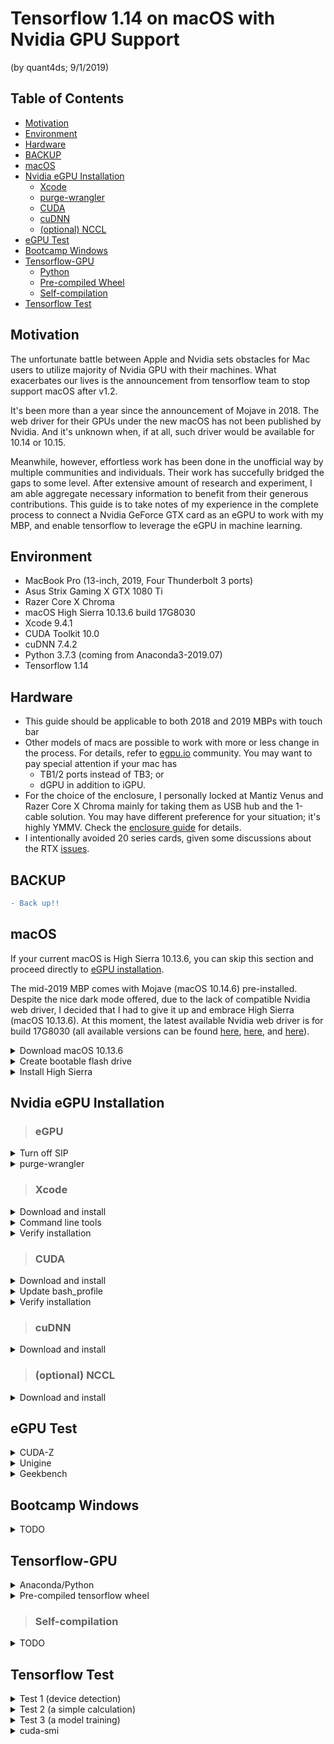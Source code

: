 # Tensorflow 1.14 on macOS with Nvidia GPU Support
(by quant4ds; 9/1/2019)
<!-- OSX10.13.6-17G2208_Xcode9.4.1_tensorflow1.14_python3.7.3_CUDA10.0_cuDNN7.4.2 -->

## Table of Contents
- [Motivation][101]
- [Environment][102]
- [Hardware][103]
- [BACKUP][104]
- [macOS][105]
- [Nvidia eGPU Installation][106]
    + [Xcode][107]
    + [purge-wrangler][108]
    + [CUDA][109]
    + [cuDNN][110]
    + [(optional) NCCL][111]
- [eGPU Test][112]
- [Bootcamp Windows][113]
- [Tensorflow-GPU][114]
    + [Python][115]
    + [Pre-compiled Wheel][116]
    + [Self-compilation][117]
- [Tensorflow Test][118]

## Motivation
The unfortunate battle between Apple and Nvidia sets obstacles for Mac users to utilize majority of Nvidia GPU with their machines. What exacerbates our lives is the announcement from tensorflow team to stop support macOS after v1.2. 

It's been more than a year since the announcement of Mojave in 2018. The web driver for their GPUs under the new macOS has not been published by Nvidia. And it's unknown when, if at all, such driver would be available for 10.14 or 10.15. 

Meanwhile, however, effortless work has been done in the unofficial way by multiple communities and individuals. Their work has succefully bridged the gaps to some level. After extensive amount of research and experiment, I am able aggregate necessary information to benefit from their generous contributions. This guide is to take notes of my experience in the complete process to connect a Nvidia GeForce GTX card as an eGPU to work with my MBP, and enable tensorflow to leverage the eGPU in machine learning. 

## Environment
- MacBook Pro (13-inch, 2019, Four Thunderbolt 3 ports) 
- Asus Strix Gaming X GTX 1080 Ti
- Razer Core X Chroma
- macOS High Sierra 10.13.6 build 17G8030
- Xcode 9.4.1
- CUDA Toolkit 10.0
- cuDNN 7.4.2
- Python 3.7.3 (coming from Anaconda3-2019.07)
- Tensorflow 1.14

## Hardware
- This guide should be applicable to both 2018 and 2019 MBPs with touch bar
- Other models of macs are possible to work with more or less change in the process. For details, refer to [egpu.io](https://egpu.io) community. You may want to pay special attention if your mac has 
    + TB1/2 ports instead of TB3; or
    + dGPU in addition to iGPU.
- For the choice of the enclosure, I personally locked at Mantiz Venus and Razer Core X Chroma mainly for taking them as USB hub and the 1-cable solution. You may have different preference for your situation; it's highly YMMV. Check the [enclosure guide](https://egpu.io/best-egpu-buyers-guide/#tb3-enclosures) for details. 
- I intentionally avoided 20 series cards, given some discussions about the RTX [issues](https://www.nvidia.com/en-us/geforce/forums/geforce-graphics-cards/5/296479/another-dead-rtx-2080ti-with-an-explanation/). 

## BACKUP
```diff
- Back up!!
```

## macOS
If your current macOS is High Sierra 10.13.6, you can skip this section and proceed directly to [eGPU installation](https://github.com/quant4ds/tensorflow_gpu_macOS#nvidia-egpu-installation). 

The mid-2019 MBP comes with Mojave (macOS 10.14.6) pre-installed. Despite the nice dark mode offered, due to the lack of compatible Nvidia web driver, I decided that I had to give it up and embrace High Sierra (macOS 10.13.6). At this moment, the latest available Nvidia web driver is for build 17G8030 (all available versions can be found [here](https://www.insanelymac.com/forum/topic/324195-nvidia-web-driver-updates-for-macos-high-sierra-update-july-30-2019/), [here](https://www.tonymacx86.com/nvidia-drivers/), and [here](http://www.macvidcards.com/drivers.html)). 

<details>
  <summary>Download macOS 10.13.6</summary>
  
  - **For 2018 and 2019 MBPs with touch bar, you have to download a special built of the High Sierra (i.e., 17G2208).** 
      + It's reported that regular build High Sierra (i.e., 17G65) is not compatible with 2018 MBP with touch bar. I tested on my 2019 MBP and it's also no-go. 
  - Four ways to download: 
      + Direct download link if you can find one - I used this [17G2208](http://oceanofdmg.com/download-macos-high-sierra-v10-13-6-17g2208-app-store-dmg/); 
      + Use the [patcher](http://dosdude1.com/highsierra/) (only for regular build 17G65);
      + First directly download the compact downloader from [app store](https://apps.apple.com/us/app/macos-high-sierra/id1246284741?mt=12), followed by modifying the file as shown in [这里](https://www.newlearner.site/2019/07/22/full-size-macos.html) (only for regular build 17G65); and
      + Download [installinstallmacos.py](https://github.com/munki/macadmin-scripts/blob/master/installinstallmacos.py) and follow the [instruction](https://github.com/munki/macadmin-scripts/blob/master/docs/installinstallmacos.md) (for all latest versions including both 17G2208 and 17G65). 
  - Verify the installer authenticity
      + Double click the to mount the .dmg file
      + Run below command in terminal to get Sha1 checksum of the installer
      ```bash
      $ shasum /Volumes/macOS.High.Sierra.10.13.6/Install*OS*.app/Contents/SharedSupport/{Base,Install}*.dmg
      ```
      + Compare against [here](https://github.com/notpeter/apple-installer-checksums)
</details>

<details>
  <summary>Create bootable flash drive</summary>
  
  - **The flash drive should be at least 8gb in capacity.**
  - Use Disk Utilities to erase the flash drive as "Mac OS Extended (Journaled)" format and named as "HighSierra" (or any name you wish); 
  - Double click to mount the High Sierra .dmg file that you have just downloaded or created; 
  - Run below commands in terminal:
  ```bash
  $ cd /Volumes/macOS.High.Sierra.10.13.6 
  $ sudo /Volumes/macOS.High.Sierra.10.13.6/Install\ macOS\ High\ Sierra.app/Contents/Resources/createinstallmedia --volume /Volumes/HighSierra --applicationpath /Volumes/macOS.High.Sierra.10.13.6/Install\ macOS\ High\ Sierra.app --nointeraction
  ```
  - The flash drive name changes to “Install macOS High Sierra”.
</details>

<details>
  <summary>Install High Sierra</summary>
  
  - First make sure the mac can be booted from external sources:
      + Restart the mac while pressing Command+R and holding until entering recovery mode;
      + Turn on "Allow Booting From External Media" under the Startup Security Utility in menu. 
  - Plug in the bootable flash drive and restart the mac, while pressing the Option key and holding until start option shows;
  - Select "Install macOS High Sierra" and enter; 
  - In the recovery mode, erase the internal SSD as "APFS" format and name it "Macintosh HD" as convention (or any other name you wish);
      + When erasing, select the **whole SSD ("APPLE HDD...")**;
      + Do not prefer to select "Case Sensitive" or "Encrypted" format for convenience.
  - Install... 
      + When the fresh installation completes, the build code shows as 17G2208;
      + Run updates from app store;
      + now the build code shows as 17G8030.
</details>

## Nvidia eGPU Installation
> ### eGPU

<details>
  <summary>Turn off SIP</summary>
 
  - Restart the mac while pressing Command+R and holding until entering recovery mode;
  - Select "Terminal" under Utilities in menu, and run below command:
  ```bash
  $ csrutil disable
  ```
</details>

<details>
  <summary>purge-wrangler</summary>
  
  - Restart the mac while the eGPU is plugged in;
  - Run below commands in terminal (will be asked to restart after running):
  ```bash
  $ curl -s "https://api.github.com/repos/mayankk2308/purge-wrangler/releases/latest" | grep '"browser_download_url":' | sed -E 's/.*"([^"]+)".*/\1/' | xargs curl -L -s -0 > purge-wrangler.sh && chmod +x purge-wrangler.sh && ./purge-wrangler.sh && rm purge-wrangler.sh
  ```
      + It automatically installs Nvidia web driver (currently v387.10.10.10.40.130), which won’t succeed when trying to install manually on macOS 10.13.6 build 17G2208.
  - Source code, instuction, and discussions can be found [here](https://github.com/mayankk2308/purge-wrangler), and [here](https://egpu.io/purge-wrangler.sh).

  ---
  **Note**:  
  An alternative to purge-wrangler is [macOS-eGPU](https://github.com/learex/macOS-eGPU). Instruction can be found [here](https://theunlockr.com/how-to-use-nvidia-cards-with-your-mac-egpu/). However the former is recommended. 
  ---
</details>

> ### Xcode

<details>
  <summary>Download and install</summary>
 
  - Download Xcode 9.4.1 from [apple developer site](https://developer.apple.com/download/more/). 
      + Xcode 10.0 seems to be the latest version that can be installed on High Sierra without and mod. However, **it will cause error in CUDA installation** (tested; something similar is also mentioned [这里](https://segmentfault.com/a/1190000015807229)). 
  - Run below command in terminal:
  ```bash
  $ sudo xcode-select -s /Applications/Xcode.app
  ```
</details>

<details>
  <summary>Command line tools</summary>
 
  - Download Command Line Tools for Xcode and install from [apple developer site](https://developer.apple.com/download/more/).
      + Select the version **matching macOS 10.13 and Xcode 9.4.1**
</details>

<details>
  <summary>Verify installation</summary>

  - Run below command in terminal:
  ```bash
  $ cc -v
  Apple LLVM version 9.1.0 (clang-902.0.39.2)
  Target: x86_64-apple-darwin17.7.0
  Thread model: posix
  InstalledDir: /Applications/Xcode.app/Contents/Developer/Toolchains/XcodeDefault.xctoolchain/usr/bin
  ```
</details>

> ### CUDA

<details>
  <summary>Download and install</summary>

  - If already has CUDA installed, uninstall first by running below commands in terminal:
  ```bash
  $ sudo /usr/local/bin/uninstall_cuda_drv.pl 
  $ sudo /usr/local/cuda/bin/uninstall_cuda_10.0.pl  # change CUDA version as needed
  $ sudo rm -rf /Developer/NVIDIA/CUDA-10.0/  # change CUDA version as needed
  $ sudo rm -rf /Library/Frameworks/CUDA.framework 
  $ sudo rm -rf /usr/local/cuda/
  ```
  - CUDA driver:
      + Download version 410.130 from [here](https://www.nvidia.com/en-us/drivers/cuda/macosx-cuda-410-130-driver/) (to **match CUDA toolkit 10.0**);
      + Install...
  - CUDA toolkit:
      + Download version 10.0.130 from [here](https://developer.nvidia.com/cuda-toolkit-archive) (to **match Nvidia web driver** [installed](https://github.com/quant4ds/tensorflow_gpu_macOS#nvidia-egpu-installation) as shown [here](https://www.nvidia.com/download/driverResults.aspx/149652/));
      ```bash
      Version:  387.10.10.10.40.130
      Release Date:   2019.7.30
      Operating System:   macOS High Sierra 10.13.6
      CUDA Toolkit:   10.1
      ```
      + Install... 
</details>

<details>
  <summary>Update bash_profile</summary>

  - Run below commands in terminal to open the file:
  ```bash
  $ touch ~/.bash_profile; open ~/.bash_profile
  ```
  - Add below lines and save:
  ```bash
  export CUDA_HOME=/usr/local/cuda  
  export DYLD_LIBRARY_PATH="$CUDA_HOME/lib:$CUDA_HOME/nvvm/lib:$CUDA_HOME/extras/CUPTI/lib:/usr/local/nccl/lib"  
  export LD_LIBRARY_PATH=$DYLD_LIBRARY_PATH  
  export PATH=$CUDA_HOME/bin:$PATH
  ```
      + **Special attention needs to be paid to line changer "\r\n"**
  - Run below command in terminal to apply bash_profile:
  ```bash
  $ . ~/.bash_profile
  ```

  ---
  **Note**:  
  If not using bash, then should change other file accordingly (e.g., ~/.zshrc if using zsh).
  ---
</details>

<details>
  <summary>Verify installation</summary>

  - Run below commands in terminal:
  ```bash
  $ nvcc -V
  nvcc: NVIDIA (R) Cuda compiler driver
  Copyright (c) 2005-2018 NVIDIA Corporation
  Built on Sat_Aug_25_21:08:56_CDT_2018
  Cuda compilation tools, release 10.0, V10.0.130
  ```
  and
  ```bash
  $ kextstat | grep -i cuda.
  171    0 0xffffff7f84f15000 0x2000     0x2000     com.nvidia.CUDA (1.1.0) E13478CB-B251-3C0A-86E9-A6B56F528FE8 <4 1>
  ```
  - Sample test by running below commands in terminal:
  ```bash
  $ cd /usr/local/cuda/samples
  $ sudo make -C 1_Utilities/deviceQuery
  $ ./bin/x86_64/darwin/release/deviceQuery
  ./bin/x86_64/darwin/release/deviceQuery Starting...

   CUDA Device Query (Runtime API) version (CUDART static linking)

  Detected 1 CUDA Capable device(s)

  Device 0: "GeForce GTX 1080 Ti"
    CUDA Driver Version / Runtime Version          10.0 / 10.0
    CUDA Capability Major/Minor version number:    6.1
    Total amount of global memory:                 11264 MBytes (11810963456 bytes)
    (28) Multiprocessors, (128) CUDA Cores/MP:     3584 CUDA Cores
    GPU Max Clock rate:                            1607 MHz (1.61 GHz)
    Memory Clock rate:                             5505 Mhz
    Memory Bus Width:                              352-bit
    L2 Cache Size:                                 2883584 bytes
    Maximum Texture Dimension Size (x,y,z)         1D=(131072), 2D=(131072, 65536), 3D=(16384, 16384, 16384)
    Maximum Layered 1D Texture Size, (num) layers  1D=(32768), 2048 layers
    Maximum Layered 2D Texture Size, (num) layers  2D=(32768, 32768), 2048 layers
    Total amount of constant memory:               65536 bytes
    Total amount of shared memory per block:       49152 bytes
    Total number of registers available per block: 65536
    Warp size:                                     32
    Maximum number of threads per multiprocessor:  2048
    Maximum number of threads per block:           1024
    Max dimension size of a thread block (x,y,z): (1024, 1024, 64)
    Max dimension size of a grid size    (x,y,z): (2147483647, 65535, 65535)
    Maximum memory pitch:                          2147483647 bytes
    Texture alignment:                             512 bytes
    Concurrent copy and kernel execution:          Yes with 2 copy engine(s)
    Run time limit on kernels:                     Yes
    Integrated GPU sharing Host Memory:            No
    Support host page-locked memory mapping:       Yes
    Alignment requirement for Surfaces:            Yes
    Device has ECC support:                        Disabled
    Device supports Unified Addressing (UVA):      Yes
    Device supports Compute Preemption:            Yes
    Supports Cooperative Kernel Launch:            Yes
    Supports MultiDevice Co-op Kernel Launch:      Yes
    Device PCI Domain ID / Bus ID / location ID:   0 / 67 / 0
    Compute Mode:
       < Default (multiple host threads can use ::cudaSetDevice() with device simultaneously) >

  deviceQuery, CUDA Driver = CUDART, CUDA Driver Version = 10.0, CUDA Runtime Version = 10.0, NumDevs = 1
  Result = PASS
  ```
    + Look for the "**Resule = PASS**" in the end of the output.
</details>

> ### cuDNN

<details>
  <summary>Download and install</summary>

  - Download version 7.4.2 from [here](https://developer.nvidia.com/rdp/cudnn-archive) (to **match CUDA toolkit 10.0**);
  - Run below command in terminal:
      + Copy:
      ```bash
      $ sudo cp ~/Downloads/cudnn-10.0-osx-x64-v7.4.2.24.tar /Developer/
      ```
      + Uncompress:
      ```bash
      $ sudo tar -xvf /Developer/cudnn-10.0-osx-x64-v7.4.2.24.tar -C /Developer/
      ```
      + Combine cuDNN with CUDA:
      ```bash
      $ sudo mv /Developer/cuda/include/cudnn.h /Developer/NVIDIA/CUDA-10.0/include/ 
      $ sudo mv /Developer/cuda/lib/libcudnn* /Developer/NVIDIA/CUDA-10.0/lib/ 
      $ sudo ln -s /Developer/NVIDIA/CUDA-10.0/include/* /usr/local/cuda/include/ 
      $ sudo ln -s /Developer/NVIDIA/CUDA-10.0/lib/* /usr/local/cuda/lib/
      ```
</details>

> ### (optional) NCCL

<details>
  <summary>Download and install</summary>

  - Download version 2.4.8 from [here](https://developer.nvidia.com/nccl/nccl-download) (to **match CUDA toolkit 10.0**);
      + Need "The Unarchiver" from app store to uncompress the .txz archive
  - Run below commands in terminal:
  ```bash
  $ sudo mkdir -p /usr/local/nccl 
  $ sudo cp -a /Volumes/nccl_2.4.8-1+cuda10.0_x86_64/* /usr/local/nccl 
  $ sudo mkdir -p /usr/local/include/third_party/nccl  
  $ sudo ln -s /usr/local/nccl/include/nccl.h /usr/local/include/third_party/nccl  
  ```

  ---
  **Note**:  
  Probably only needed for MBP15 with dGPU.
  ---
</details>

## eGPU Test

<details>
  <summary>CUDA-Z</summary>

</details>

<details>
  <summary>Unigine</summary>

  - Valley
  - Heaven
</details>

<details>
  <summary>Geekbench</summary>

</details>

## Bootcamp Windows

<details>
  <summary>TODO</summary>

  - https://egpu.io/boot-camp-egpu-setup-guide/
  - https://egpu.io/forums/mac-setup/automate-egpu-efi-egpu-boot-manager-for-macos-and-windows/
  - https://blog.csdn.net/ssujoensiang/article/details/78620616
</details>

## Tensorflow-GPU

<details>
  <summary>Anaconda/Python</summary>

  - Download and install Anaconda3 2019.07 from [here](https://repo.anaconda.com/archive/Anaconda3-2019.07-MacOSX-x86_64.pkg);
      + Python 3.7.3 is included
  - Run below command in terminal to create a virtual environment:
  ```bash
  $ conda create —name tf_gpu python=3.7
  ```
</details>

<details>
  <summary>Pre-compiled tensorflow wheel</summary>

  - Download "tensorflow-1.14.0rc1-py27-py37-cuda10-cudnn74-full" from [here](https://github.com/TomHeaven/tensorflow-osx-build/releases/tag/v1.14.0rc1_cu100);
      + Compilation elements **match all environment/driver/software versions**.
  - Run below commands in terminal to install tensorflow:
  ```bash
  $ conda activate tf_gpu 
  $ pip install ~/Downloads/tensorflow-1.14.0rc1-cp37-cp37m-macosx_10_13_x86_64.whl
  ```
</details>

> ### Self-compilation

<details>
  <summary>TODO</summary>

  - homebrew
  - llvm
  - bazel
  - https://github.com/TomHeaven/tensorflow-osx-build/blob/master/build_instructions_1.10.md
</details>

## Tensorflow Test

<details>
  <summary>Test 1 (device detection)</summary>

  Run below python code:
  ```python
  from tensorflow.python.client import device_lib
  print(device_lib.list_local_devices())
  ```
  We get:
  ```python
  2019-09-03 12:50:43.381079: I tensorflow/stream_executor/platform/default/dso_loader.cc:42] Successfully opened dynamic library libcudart.10.0.dylib
  2019-09-03 12:50:45.565103: I tensorflow/stream_executor/platform/default/  dso_loader.cc:42] Successfully opened dynamic library libcuda.dylib
  2019-09-03 12:50:45.570169: I tensorflow/stream_executor/cuda/cuda_gpu_executor  .cc:966] OS X does not support NUMA - returning NUMA node zero
  2019-09-03 12:50:45.570297: I tensorflow/core/common_runtime/gpu/gpu_device.cc:  1640] Found device 0 with properties: 
  name: GeForce GTX 1080 Ti major: 6 minor: 1 memoryClockRate(GHz): 1.607
  pciBusID: 0000:43:00.0
  2019-09-03 12:50:45.570393: I tensorflow/stream_executor/platform/default/  dso_loader.cc:42] Successfully opened dynamic library libcudart.10.0.dylib
  2019-09-03 12:50:45.613619: I tensorflow/stream_executor/platform/default/  dso_loader.cc:42] Successfully opened dynamic library libcublas.10.0.dylib
  2019-09-03 12:50:45.647913: I tensorflow/stream_executor/platform/default/  dso_loader.cc:42] Successfully opened dynamic library libcufft.10.0.dylib
  2019-09-03 12:50:45.663483: I tensorflow/stream_executor/platform/default/  dso_loader.cc:42] Successfully opened dynamic library libcurand.10.0.dylib
  2019-09-03 12:50:45.720211: I tensorflow/stream_executor/platform/default/  dso_loader.cc:42] Successfully opened dynamic library libcusolver.10.0.  dylib
  2019-09-03 12:50:45.755571: I tensorflow/stream_executor/platform/default/  dso_loader.cc:42] Successfully opened dynamic library libcusparse.10.0.  dylib
  2019-09-03 12:50:45.798164: I tensorflow/stream_executor/platform/default/  dso_loader.cc:42] Successfully opened dynamic library libcudnn.7.dylib
  2019-09-03 12:50:45.798272: I tensorflow/stream_executor/cuda/cuda_gpu_executor  .cc:966] OS X does not support NUMA - returning NUMA node zero
  2019-09-03 12:50:45.798491: I tensorflow/stream_executor/cuda/cuda_gpu_executor  .cc:966] OS X does not support NUMA - returning NUMA node zero
  2019-09-03 12:50:45.798595: I tensorflow/core/common_runtime/gpu/gpu_device.cc:  1763] Adding visible gpu devices: 0
  2019-09-03 12:50:45.798732: I tensorflow/stream_executor/platform/default/  dso_loader.cc:42] Successfully opened dynamic library libcudart.10.0.dylib
  2019-09-03 12:50:47.160671: I tensorflow/core/common_runtime/gpu/gpu_device.cc:  1181] Device interconnect StreamExecutor with strength 1 edge matrix:
  2019-09-03 12:50:47.160684: I tensorflow/core/common_runtime/gpu/gpu_device.cc:  1187]      0 
  2019-09-03 12:50:47.160687: I tensorflow/core/common_runtime/gpu/gpu_device.cc:  1200] 0:   N 
  2019-09-03 12:50:47.160858: I tensorflow/stream_executor/cuda/cuda_gpu_executor  .cc:966] OS X does not support NUMA - returning NUMA node zero
  2019-09-03 12:50:47.161059: I tensorflow/stream_executor/cuda/cuda_gpu_executor  .cc:966] OS X does not support NUMA - returning NUMA node zero
  2019-09-03 12:50:47.161228: I tensorflow/stream_executor/cuda/cuda_gpu_executor  .cc:966] OS X does not support NUMA - returning NUMA node zero
  2019-09-03 12:50:47.161349: I tensorflow/core/common_runtime/gpu/gpu_device.cc:  1326] Created TensorFlow device (/device:GPU:0 with 8264 MB memory) ->   physical GPU (device: 0, name: GeForce GTX 1080 Ti, pci bus id: 0000:43:00.  0, compute capability: 6.1)
  [name: "/device:CPU:0"
  device_type: "CPU"
  memory_limit: 268435456
  locality {
  }
  incarnation: 14163670328676646715
  , name: "/device:GPU:0"
  device_type: "GPU"
  memory_limit: 8665955328
  locality {
    bus_id: 1
    links {
    }
  }
  incarnation: 11986345720044061
  physical_device_desc: "device: 0, name: GeForce GTX 1080 Ti, pci bus id:   0000:43:00.0, compute capability: 6.1"
  ]
  
  Process finished with exit code 0
  ```
</details>

<details>
  <summary>Test 2 (a simple calculation)</summary>

  Run below python code:
  ```python
  import tensorflow as tf
  
  config = tf.ConfigProto()
  config.log_device_placement = True
  
  a = tf.constant([1.0, 2.0, 3.0, 4.0, 5.0, 6.0], shape=[2, 3], name='a')
  b = tf.constant([1.0, 2.0, 3.0, 4.0, 5.0, 6.0], shape=[3, 2], name='b')
  c = tf.matmul(a, b)

  with tf.Session(config=config) as sess:
      print(sess.run(c))
  ```
  We get:
  ```python
  2019-09-03 12:56:57.447240: I tensorflow/stream_executor/platform/default/dso_loader.cc:42] Successfully opened dynamic library libcudart.10.0.dylib
  WARNING:tensorflow:From /Users/alex/Documents/workon/tf_gpu_test/gpu_test1.py:3  : The name tf.ConfigProto is deprecated. Please use tf.compat.v1.  ConfigProto instead.
  
  WARNING:tensorflow:From /Users/alex/Documents/workon/tf_gpu_test/gpu_test1.py:  11: The name tf.Session is deprecated. Please use tf.compat.v1.Session   instead.
  
  2019-09-03 12:56:58.667338: I tensorflow/stream_executor/platform/default/  dso_loader.cc:42] Successfully opened dynamic library libcuda.dylib
  2019-09-03 12:56:58.672698: I tensorflow/stream_executor/cuda/cuda_gpu_executor  .cc:966] OS X does not support NUMA - returning NUMA node zero
  2019-09-03 12:56:58.672828: I tensorflow/core/common_runtime/gpu/gpu_device.cc:  1640] Found device 0 with properties: 
  name: GeForce GTX 1080 Ti major: 6 minor: 1 memoryClockRate(GHz): 1.607
  pciBusID: 0000:43:00.0
  2019-09-03 12:56:58.672924: I tensorflow/stream_executor/platform/default/  dso_loader.cc:42] Successfully opened dynamic library libcudart.10.0.dylib
  2019-09-03 12:56:58.682121: I tensorflow/stream_executor/platform/default/  dso_loader.cc:42] Successfully opened dynamic library libcublas.10.0.dylib
  2019-09-03 12:56:58.688366: I tensorflow/stream_executor/platform/default/  dso_loader.cc:42] Successfully opened dynamic library libcufft.10.0.dylib
  2019-09-03 12:56:58.690745: I tensorflow/stream_executor/platform/default/  dso_loader.cc:42] Successfully opened dynamic library libcurand.10.0.dylib
  2019-09-03 12:56:58.701561: I tensorflow/stream_executor/platform/default/  dso_loader.cc:42] Successfully opened dynamic library libcusolver.10.0.  dylib
  2019-09-03 12:56:58.711459: I tensorflow/stream_executor/platform/default/  dso_loader.cc:42] Successfully opened dynamic library libcusparse.10.0.  dylib
  2019-09-03 12:56:58.723670: I tensorflow/stream_executor/platform/default/  dso_loader.cc:42] Successfully opened dynamic library libcudnn.7.dylib
  2019-09-03 12:56:58.723813: I tensorflow/stream_executor/cuda/cuda_gpu_executor  .cc:966] OS X does not support NUMA - returning NUMA node zero
  2019-09-03 12:56:58.724151: I tensorflow/stream_executor/cuda/cuda_gpu_executor  .cc:966] OS X does not support NUMA - returning NUMA node zero
  2019-09-03 12:56:58.724308: I tensorflow/core/common_runtime/gpu/gpu_device.cc:  1763] Adding visible gpu devices: 0
  2019-09-03 12:56:58.724472: I tensorflow/stream_executor/platform/default/  dso_loader.cc:42] Successfully opened dynamic library libcudart.10.0.dylib
  2019-09-03 12:56:59.301986: I tensorflow/core/common_runtime/gpu/gpu_device.cc:  1181] Device interconnect StreamExecutor with strength 1 edge matrix:
  2019-09-03 12:56:59.301999: I tensorflow/core/common_runtime/gpu/gpu_device.cc:  1187]      0 
  2019-09-03 12:56:59.302002: I tensorflow/core/common_runtime/gpu/gpu_device.cc:  1200] 0:   N 
  2019-09-03 12:56:59.302150: I tensorflow/stream_executor/cuda/cuda_gpu_executor  .cc:966] OS X does not support NUMA - returning NUMA node zero
  2019-09-03 12:56:59.302348: I tensorflow/stream_executor/cuda/cuda_gpu_executor  .cc:966] OS X does not support NUMA - returning NUMA node zero
  2019-09-03 12:56:59.302517: I tensorflow/stream_executor/cuda/cuda_gpu_executor  .cc:966] OS X does not support NUMA - returning NUMA node zero
  2019-09-03 12:56:59.302639: I tensorflow/core/common_runtime/gpu/gpu_device.cc:  1326] Created TensorFlow device (/job:localhost/replica:0/task:0/device:GPU  :0 with 8264 MB memory) -> physical GPU (device: 0, name: GeForce GTX 1080   Ti, pci bus id: 0000:43:00.0, compute capability: 6.1)
  2019-09-03 12:56:59.303165: I tensorflow/core/common_runtime/direct_session.cc:  296] Device mapping:
  /job:localhost/replica:0/task:0/device:GPU:0 -> device: 0, name: GeForce GTX   1080 Ti, pci bus id: 0000:43:00.0, compute capability: 6.1
  
  2019-09-03 12:56:59.303711: I tensorflow/core/common_runtime/placer.cc:54]   MatMul: (MatMul)/job:localhost/replica:0/task:0/device:GPU:0
  2019-09-03 12:56:59.303719: I tensorflow/core/common_runtime/placer.cc:54] a: (  Const)/job:localhost/replica:0/task:0/device:GPU:0
  2019-09-03 12:56:59.303725: I tensorflow/core/common_runtime/placer.cc:54] b: (  Const)/job:localhost/replica:0/task:0/device:GPU:0
  Device mapping:
  /job:localhost/replica:0/task:0/device:GPU:0 -> device: 0, name: GeForce GTX   1080 Ti, pci bus id: 0000:43:00.0, compute capability: 6.1
  MatMul: (MatMul): /job:localhost/replica:0/task:0/device:GPU:0
  a: (Const): /job:localhost/replica:0/task:0/device:GPU:0
  b: (Const): /job:localhost/replica:0/task:0/device:GPU:0
  [[22. 28.]
   [49. 64.]]
  
  Process finished with exit code 0
  ```


</details>

<details>
  <summary>Test 3 (a model training)</summary>

  Run below python code:
  ```python
  import tensorflow as tf
  import tensorflow.keras as keras
  import time
  
  class myCallback(keras.callbacks.Callback):
      def on_epoch_end(self, epoch, logs={}):
          if(logs.get("acc")>0.998):
              print("\nStop as accuracy on training data is over 99.8%")
              self.model.stop_training = True

  mnist = keras.datasets.mnist
  (image_train, label_train), (image_test, label_test) = mnist.load_data()
  image_train, image_test = image_train[: ,: ,: ,None]/255, image_test[: ,: ,: ,None]/255
  
  with tf.device("/gpu:0"):
      config = tf.ConfigProto()
      config.gpu_options.allow_growth = True 
      config.gpu_options.per_process_gpu_memory_fraction = 0.8 
      sess = tf.Session(config=config)
      keras.backend.set_session(sess)
  
      model = tf.keras.models.Sequential([
          keras.layers.Conv2D(64, [3,3], activation="relu", input_shape=[28,28,1]  ),
          keras.layers.MaxPooling2D([2,2]),
          keras.layers.Flatten(),
          keras.layers.Dense(128, activation="relu"),
          keras.layers.Dense(10, activation="softmax")
      ])
  
      model.compile(optimizer="adam",
                   loss="sparse_categorical_crossentropy",
                   metrics=["acc"])
  
      start_time = time.time()
      model.fit(image_train, label_train, epochs=20, callbacks=[myCallback()])
      duration = time.time() - start_time
      print('Training Duration %.3f sec' % (duration))
  
  model.evaluate(image_test, label_test)

  keras.backend.clear_session()
  ```
  We get:
  ```python
  2019-09-03 12:59:54.396877: I tensorflow/stream_executor/platform/default/dso_loader.cc:42] Successfully opened dynamic library libcudart.10.0.dylib
  WARNING:tensorflow:From /Users/alex/Documents/workon/tf_gpu_test/gpu_test3.py:  30: The name tf.ConfigProto is deprecated. Please use tf.compat.v1.  ConfigProto instead.
  
  WARNING:tensorflow:From /Users/alex/Documents/workon/tf_gpu_test/gpu_test3.py:  33: The name tf.Session is deprecated. Please use tf.compat.v1.Session   instead.
  
  2019-09-03 12:59:55.979836: I tensorflow/stream_executor/platform/default/  dso_loader.cc:42] Successfully opened dynamic library libcuda.dylib
  2019-09-03 12:59:55.986792: I tensorflow/stream_executor/cuda/cuda_gpu_executor  .cc:966] OS X does not support NUMA - returning NUMA node zero
  2019-09-03 12:59:55.986920: I tensorflow/core/common_runtime/gpu/gpu_device.cc:  1640] Found device 0 with properties: 
  name: GeForce GTX 1080 Ti major: 6 minor: 1 memoryClockRate(GHz): 1.607
  pciBusID: 0000:43:00.0
  2019-09-03 12:59:55.987018: I tensorflow/stream_executor/platform/default/  dso_loader.cc:42] Successfully opened dynamic library libcudart.10.0.dylib
  2019-09-03 12:59:55.991541: I tensorflow/stream_executor/platform/default/  dso_loader.cc:42] Successfully opened dynamic library libcublas.10.0.dylib
  2019-09-03 12:59:55.994239: I tensorflow/stream_executor/platform/default/  dso_loader.cc:42] Successfully opened dynamic library libcufft.10.0.dylib
  2019-09-03 12:59:55.995071: I tensorflow/stream_executor/platform/default/  dso_loader.cc:42] Successfully opened dynamic library libcurand.10.0.dylib
  2019-09-03 12:59:55.998959: I tensorflow/stream_executor/platform/default/  dso_loader.cc:42] Successfully opened dynamic library libcusolver.10.0.  dylib
  2019-09-03 12:59:56.002247: I tensorflow/stream_executor/platform/default/  dso_loader.cc:42] Successfully opened dynamic library libcusparse.10.0.  dylib
  2019-09-03 12:59:56.007425: I tensorflow/stream_executor/platform/default/  dso_loader.cc:42] Successfully opened dynamic library libcudnn.7.dylib
  2019-09-03 12:59:56.007535: I tensorflow/stream_executor/cuda/cuda_gpu_executor  .cc:966] OS X does not support NUMA - returning NUMA node zero
  2019-09-03 12:59:56.007865: I tensorflow/stream_executor/cuda/cuda_gpu_executor  .cc:966] OS X does not support NUMA - returning NUMA node zero
  2019-09-03 12:59:56.008106: I tensorflow/core/common_runtime/gpu/gpu_device.cc:  1763] Adding visible gpu devices: 0
  2019-09-03 12:59:56.008206: I tensorflow/stream_executor/platform/default/  dso_loader.cc:42] Successfully opened dynamic library libcudart.10.0.dylib
  2019-09-03 12:59:56.644317: I tensorflow/core/common_runtime/gpu/gpu_device.cc:  1181] Device interconnect StreamExecutor with strength 1 edge matrix:
  2019-09-03 12:59:56.644331: I tensorflow/core/common_runtime/gpu/gpu_device.cc:  1187]      0 
  2019-09-03 12:59:56.644335: I tensorflow/core/common_runtime/gpu/gpu_device.cc:  1200] 0:   N 
  2019-09-03 12:59:56.644505: I tensorflow/stream_executor/cuda/cuda_gpu_executor  .cc:966] OS X does not support NUMA - returning NUMA node zero
  2019-09-03 12:59:56.644706: I tensorflow/stream_executor/cuda/cuda_gpu_executor  .cc:966] OS X does not support NUMA - returning NUMA node zero
  2019-09-03 12:59:56.644874: I tensorflow/stream_executor/cuda/cuda_gpu_executor  .cc:966] OS X does not support NUMA - returning NUMA node zero
  2019-09-03 12:59:56.644990: I tensorflow/core/common_runtime/gpu/gpu_device.cc:  1326] Created TensorFlow device (/job:localhost/replica:0/task:0/device:GPU  :0 with 9011 MB memory) -> physical GPU (device: 0, name: GeForce GTX 1080   Ti, pci bus id: 0000:43:00.0, compute capability: 6.1)
  WARNING:tensorflow:From /Users/alex/Documents/workon/tf_gpu_test/gpu_test3.py:  34: The name tf.keras.backend.set_session is deprecated. Please use tf.  compat.v1.keras.backend.set_session instead.
  
  WARNING:tensorflow:From /Users/alex/anaconda3/envs/tf_gpu/lib/python3.7/site-  packages/tensorflow/python/ops/init_ops.py:1251: calling VarianceScaling.  __init__ (from tensorflow.python.ops.init_ops) with dtype is deprecated and   will be removed in a future version.
  Instructions for updating:
  Call initializer instance with the dtype argument instead of passing it to the   constructor
  Epoch 1/20
  2019-09-03 12:59:57.017863: I tensorflow/stream_executor/platform/default/  dso_loader.cc:42] Successfully opened dynamic library libcublas.10.0.dylib
  2019-09-03 12:59:57.227410: I tensorflow/stream_executor/platform/default/  dso_loader.cc:42] Successfully opened dynamic library libcudnn.7.dylib
  60000/60000 [==============================] - 7s 112us/sample - loss: 0.1333 -   acc: 0.9602
  Epoch 2/20
  60000/60000 [==============================] - 5s 88us/sample - loss: 0.0456 -   acc: 0.9856
  Epoch 3/20
  60000/60000 [==============================] - 5s 90us/sample - loss: 0.0273 -   acc: 0.9909
  Epoch 4/20
  60000/60000 [==============================] - 5s 86us/sample - loss: 0.0182 -   acc: 0.9940
  Epoch 5/20
  60000/60000 [==============================] - 5s 85us/sample - loss: 0.0131 -   acc: 0.9956
  Epoch 6/20
  60000/60000 [==============================] - 5s 83us/sample - loss: 0.0090 -   acc: 0.9968
  Epoch 7/20
  59680/60000 [============================>.] - ETA: 0s - loss: 0.0052 - acc: 0.  9985
  Stop as accuracy on training data is over 99.8%
  60000/60000 [==============================] - 5s 82us/sample - loss: 0.0052 -   acc: 0.9985
  Training Duration 37.847 sec
  10000/10000 [==============================] - 0s 43us/sample - loss: 0.0509 -   acc: 0.9865
  
  Process finished with exit code 0
  ```

  - Using the eGPU, it takes ~5s per epoch. This is approximately 3x faster than using the CPU (~16s/epoch). It seems less of a bump than I had expected;
  - Same model running in colab gives approximately 6x bump (~10s/epoch with GPU; ~60s/epoch with CPU).
</details>

<details>
  <summary>cuda-smi</summary>

  - Download and complie by running below commands in terminal:
  ```bash
  $ git clone https://github.com/phvu/cuda-smi
  $ cd cuda-smi
  $ ./compile.sh
  $ sudo scp cuda-smi /usr/local/cuda/bin/
  $ sudo chmod 755 /usr/local/cuda/bin/cuda-smi
  ```
  - Run below command in terminal:
  ```bash
  $ cuda-smi
  Device 0 [PCIe 0:67:0.0]: GeForce GTX 1080 Ti (CC 6.1): 9241.9 of 11264 MB (i.e. 82%) Free
  ```

</details>




[101]:    https://github.com/quant4ds/tensorflow_gpu_macOS#purpose
[102]:    https://github.com/quant4ds/tensorflow_gpu_macOS#environment
[103]:    https://github.com/quant4ds/tensorflow_gpu_macOS#hardware
[104]:    https://github.com/quant4ds/tensorflow_gpu_macOS#backup
[105]:    https://github.com/quant4ds/tensorflow_gpu_macOS#macos
[106]:    https://github.com/quant4ds/tensorflow_gpu_macOS#nvidia-egpu-installation
[107]:    https://github.com/quant4ds/tensorflow_gpu_macOS#xcode
[108]:    https://github.com/quant4ds/tensorflow_gpu_macOS#purge-wrangler
[109]:    https://github.com/quant4ds/tensorflow_gpu_macOS#cuda
[110]:    https://github.com/quant4ds/tensorflow_gpu_macOS#cudnn
[111]:    https://github.com/quant4ds/tensorflow_gpu_macOS#optional-nccl
[112]:    https://github.com/quant4ds/tensorflow_gpu_macOS#egpu-test
[113]:    https://github.com/quant4ds/tensorflow_gpu_macOS#bootcamp-windows
[114]:    https://github.com/quant4ds/tensorflow_gpu_macOS#tensorflow-gpu
[115]:    https://github.com/quant4ds/tensorflow_gpu_macOS#python
[116]:    https://github.com/quant4ds/tensorflow_gpu_macOS#pre-compiled-wheel
[117]:    https://github.com/quant4ds/tensorflow_gpu_macOS#self-compilation
[118]:    https://github.com/quant4ds/tensorflow_gpu_macOS#tensorflow-test
